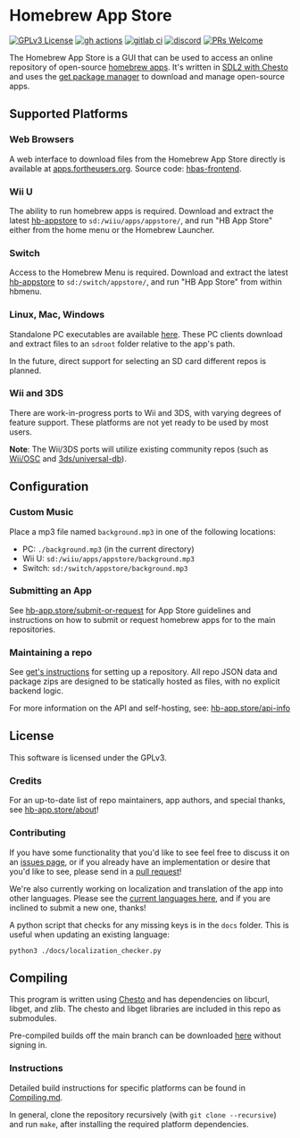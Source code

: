# Homebrew App Store

[![GPLv3 License](https://img.shields.io/badge/license-GPLv3-blue.svg?style=flat-square)](https://opensource.org/licenses/GPL-3.0)
[![gh actions](https://img.shields.io/github/actions/workflow/status/fortheusers/hb-appstore/main.yml?style=flat-square)](https://github.com/fortheusers/hb-appstore/actions/workflows/main.yml)
[![gitlab ci](https://gitlab.com/4TU/hb-appstore/badges/master/pipeline.svg?style=flat-square)](https://gitlab.com/4TU/hb-appstore/pipelines)
[![discord](https://img.shields.io/discord/339118412414582786.svg?color=blueviolet&label=discord&style=flat-square)](https://discordapp.com/invite/F2PKpEj)
[![PRs Welcome](https://img.shields.io/badge/PRs-welcome!-tomato.svg?style=flat-square)](http://makeapullrequest.com)

The Homebrew App Store is a GUI that can be used to access an online repository of open-source [homebrew apps](https://en.wikipedia.org/wiki/Homebrew_(video_games)). It's written in [SDL2 with Chesto](https://github.com/fortheusers/chesto) and uses the [get package manager](https://github.com/fortheusers/libget) to download and manage open-source apps.

## Supported Platforms

### Web Browsers
A web interface to download files from the Homebrew App Store directly is available at [apps.fortheusers.org](https://apps.fortheusers.org). Source code: [hbas-frontend](https://github.com/fortheusers/hbas-frontend).

### Wii U
The ability to run homebrew apps is required. Download and extract the latest [hb-appstore](https://github.com/fortheusers/hb-appstore/releases) to `sd:/wiiu/apps/appstore/`, and run "HB App Store" either from the home menu or the Homebrew Launcher.

### Switch
Access to the Homebrew Menu is required. Download and extract the latest [hb-appstore](https://github.com/fortheusers/hb-appstore/releases) to `sd:/switch/appstore/`, and run "HB App Store" from within hbmenu.

### Linux, Mac, Windows
Standalone PC executables are available [here](https://nightly.link/fortheusers/hb-appstore/workflows/pc-builds/main). These PC clients download and extract files to an `sdroot` folder relative to the app's path.

In the future, direct support for selecting an SD card different repos is planned.

### Wii and 3DS
There are work-in-progress ports to Wii and 3DS, with varying degrees of feature support. These platforms are not yet ready to be used by most users.

**Note**: The Wii/3DS ports will utilize existing community repos (such as [Wii/OSC](https://oscwii.org) and [3ds/universal-db](https://db.universal-team.net/3ds/)).

## Configuration
### Custom Music
Place a mp3 file named `background.mp3` in one of the following locations:
- PC: `./background.mp3` (in the current directory)
- Wii U: `sd:/wiiu/apps/appstore/background.mp3`
- Switch: `sd:/switch/appstore/background.mp3`

### Submitting an App
See [hb-app.store/submit-or-request](https://hb-app.store/submit-or-request) for App Store guidelines and instructions on how to submit or request homebrew apps for to the main repositories.

### Maintaining a repo
See [get's instructions](https://github.com/fortheusers/get#setting-up-repos) for setting up a repository. All repo JSON data and package zips are designed to be statically hosted as files, with no explicit backend logic.

For more information on the API and self-hosting, see: [hb-app.store/api-info](https://hb-app.store/api-info)

## License
This software is licensed under the GPLv3.

### Credits
For an up-to-date list of repo maintainers, app authors, and special thanks, see [hb-app.store/about](https://hb-app.store/about)!

### Contributing
If you have some functionality that you'd like to see feel free to discuss it on an [issues page](https://github.com/fortheusers/hb-appstore/issues), or if you already have an implementation or desire that you'd like to see, please send in a [pull request](https://github.com/fortheusers/hb-appstore/pulls)!

We're also currently working on localization and translation of the app into other languages. Please see the [current languages here](https://github.com/fortheusers/hb-appstore/tree/main/resin/res/i18n), and if you are inclined to submit a new one, thanks!

A python script that checks for any missing keys is in the `docs` folder. This is useful when updating an existing language:

```
python3 ./docs/localization_checker.py
```

## Compiling
This program is written using [Chesto](https://github.com/fortheusers/chesto) and has dependencies on libcurl, libget, and zlib. The chesto and libget libraries are included in this repo as submodules.

Pre-compiled builds off the main branch can be downloaded [here](https://nightly.link/fortheusers/hb-appstore/workflows/main/main) without signing in.

### Instructions
Detailed build instructions for specific platforms can be found in [Compiling.md](https://github.com/fortheusers/hb-appstore/blob/main/docs/Compiling.md).

In general, clone the repository recursively (with `git clone --recursive`) and run `make`, after installing the required platform dependencies.
